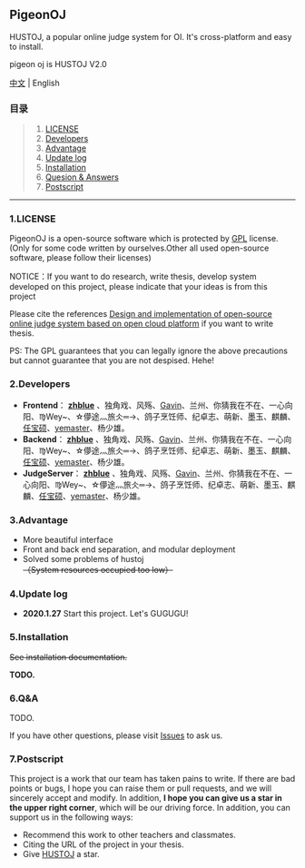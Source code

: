 
## PigeonOJ
HUSTOJ, a popular online judge system for OI. It's cross-platform and easy to install.

pigeon oj is HUSTOJ V2.0

[中文](https://github.com/Pigeon-Developer/pigeon-oj/blob/master/README.md) | English

### 目录

> 1. [LICENSE](#1LICENSE)
> 2. [Developers](#2Developers)
> 3. [Advantage](#3Advantage)
> 4. [Update log](#4Update+log)
> 5. [Installation](#5Installation)
> 6. [Quesion & Answers](#6QA)
> 7. [Postscript](#7Postscript)

---

### 1.LICENSE

PigeonOJ is a open-source software which is protected by [GPL](https://github.com/Pigeon-Developer/pigeon-oj/blob/master/LICENSE) license.(Only for some code written by ourselves.Other all used open-source software, please follow their licenses)

NOTICE：If you want to do research, write thesis, develop system developed on this project, please indicate that your ideas is from this project

Please cite the references [Design and implementation of open-source online judge system based on open cloud platform](http://kns.cnki.net/KCMS/detail/detail.aspx?dbcode=CJFQ&dbname=CJFD2012&filename=JSJA2012S3088) if you want to write thesis.

PS: The GPL guarantees that you can legally ignore the above precautions but cannot guarantee that you are not despised. Hehe!

### 2.Developers

- **Frontend**： **[zhblue](https://github.com/zhblue/)** 、独角戏、风殇、[Gavin](https://github.com/gavincc)、兰州、你猜我在不在、一心向阳、♍Wey~、☆儚途灬旅仌═→、鸽子烹饪师、纪卓志、萌新、墨玉、麒麟、[任宝硕](https://github.com/RenBaoshuo)、[yemaster](https://github.com/yemaster)、杨少雄。
- **Backend**： **[zhblue](https://github.com/zhblue/)** 、独角戏、风殇、[Gavin](https://github.com/gavincc)、兰州、你猜我在不在、一心向阳、♍Wey~、☆儚途灬旅仌═→、鸽子烹饪师、纪卓志、萌新、墨玉、麒麟、[任宝硕](https://github.com/RenBaoshuo)、[yemaster](https://github.com/yemaster)、杨少雄。
- **JudgeServer**： **[zhblue](https://github.com/zhblue/)** 、独角戏、风殇、[Gavin](https://github.com/gavincc)、兰州、你猜我在不在、一心向阳、♍Wey~、☆儚途灬旅仌═→、鸽子烹饪师、纪卓志、萌新、墨玉、麒麟、[任宝硕](https://github.com/RenBaoshuo)、[yemaster](https://github.com/yemaster)、杨少雄。

### 3.Advantage

- More beautiful interface
- Front and back end separation, and modular deployment
- Solved some problems of hustoj ~~（System resources occupied too low）~~ 

### 4.Update log

- **2020.1.27** Start this project. Let's GUGUGU!

### 5.Installation

~~See installation documentation.~~

**TODO.**

### 6.Q&A

TODO.

If you have other questions, please visit [Issues](#) to ask us.

### 7.Postscript

This project is a work that our team has taken pains to write. If there are bad points or bugs, I hope you can raise them or pull requests, and we will sincerely accept and modify. In addition, **I hope you can give us a star in the upper right corner**, which will be our driving force. In addition, you can support us in the following ways:
- Recommend this work to other teachers and classmates.
- Citing the URL of the project in your thesis.
- Give [HUSTOJ](https://github.com/zhblue/hustoj) a star.
